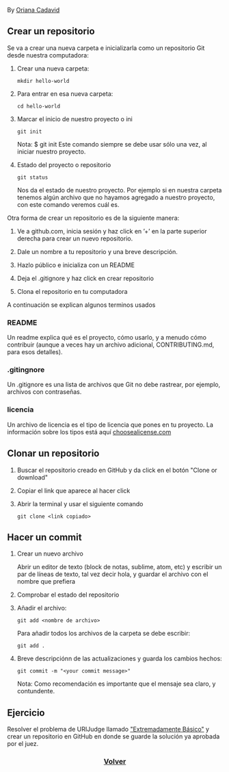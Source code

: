By [Oriana Cadavid](https://github.com/OrianaCadavid)

## Crear un repositorio

Se va a crear una nueva carpeta e inicializarla como un repositorio Git desde nuestra computadora:

1. Crear una nueva carpeta:

	```
	mkdir hello-world
	```
2. Para entrar en esa nueva carpeta:

	```
	cd hello-world
	```

3. Marcar el inicio de nuestro proyecto o ini

	```
	git init
	```
	Nota: $ git init Este comando siempre se debe usar sólo una vez, al
	iniciar nuestro proyecto.

4. Estado del proyecto o repositorio

	```
	git status
	``` 

	Nos da el estado de nuestro proyecto. Por ejemplo si en nuestra carpeta tenemos algún archivo que no hayamos agregado a nuestro proyecto, con este comando veremos cuál es.

Otra forma de crear un repositorio es de la siguiente manera:

1. Ve a github.com, inicia sesión y haz click en ’+’ en la parte superior derecha para crear un nuevo repositorio.

2. Dale un nombre a tu repositorio y una breve descripción.

3. Hazlo público e inicializa con un README

5. Deja el .gitignore y haz click en crear repositorio

6. Clona el repositorio en tu computadora

A continuación se explican algunos terminos usados

### README
Un readme explica qué es el proyecto, cómo usarlo, y a menudo cómo contribuir (aunque a veces hay un archivo adicional, CONTRIBUTING.md, para esos detalles).

### .gitingnore

Un .gitignore es una lista de archivos que Git no debe rastrear, por ejemplo,
archivos con contraseñas.

### licencia

Un archivo de licencia es el tipo de licencia que pones en tu proyecto. La información sobre los tipos está aquí [choosealicense.com](https://choosealicense.com)

## Clonar un repositorio

1. Buscar el repositorio creado en GitHub y da click en el botón "Clone or download"

2. Copiar el link que aparece al hacer click

3. Abrir la terminal y usar el siguiente comando 

	```
	git clone <link copiado>
	``` 

## Hacer un commit

1. Crear un nuevo archivo

	Abrir un editor de texto (block de notas, sublime, atom, etc) y escribir un par de líneas de texto, tal vez decir hola, y guardar el archivo con el nombre que prefiera
2. Comprobar el estado del repositorio
3. Añadir el archivo: 

	```
	git add <nombre de archivo>
	```

	Para añadir todos los archivos de la carpeta se debe escribir:

	```
	git add .
	```
4. Breve descripciónn de las actualizaciones y guarda los cambios hechos:

	```
	git commit -m "<your commit message>" 

	```
    Nota: Como recomendación es importante que el mensaje sea claro, y contundente.

## Ejercicio

Resolver el problema de URIJudge llamado ["Extremadamente Básico"](https://www.urionlinejudge.com.br/judge/es/problems/view/1001) y crear un repositorio en GitHub en donde se guarde la solución ya aprobada por el juez.


<h3><p align="center">
	<a href="./README.md">Volver</a>
</p></h3>
